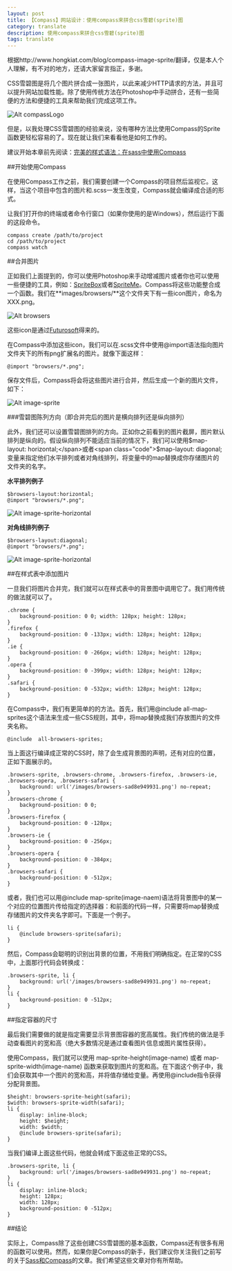 ```yaml
---
layout: post
title: 【Compass】网站设计：使用compass来拼合css雪碧(sprite)图
category: translate
description: 使用compass来拼合css雪碧(sprite)图
tags: translate
---
```


<div class="source">
	根据http://www.hongkiat.com/blog/compass-image-sprite/翻译，仅是本人个人理解，有不对的地方，还请大家留言指正，多谢。
</div>

CSS雪碧图是将几个图片拼合成一张图片，以此来减少HTTP请求的方法，并且可以提升网站加载性能。除了使用传统方法在Photoshop中手动拼合，还有一些简便的方法和便捷的工具来帮助我们完成这项工作。

![Alt compassLogo](../images/blog/compass-sprite/compass-cover.jpg)

但是，以我处理CSS雪碧图的经验来说，没有哪种方法比使用Compass的Sprite函数更轻松容易的了。现在就让我们来看看他是如何工作的。

<div class="suggest">建议开始本章前先阅读：<a href="http://www.hongkiat.com/blog/saas-compass">完美的样式语法：在sass中使用Compass</a></div>

##开始使用Compass

在使用Compass工作之前，我们需要创建一个Compass的项目然后监视它。这样，当这个项目中包含的图片和<span class="code">.scss</span>一发生改变，Compass就会编译成合适的形式。

让我们打开你的终端或者命令行窗口（如果你使用的是Windows），然后运行下面的这段命令。

	compass create /path/to/project
	cd /path/to/project
	compass watch

##合并图片

正如我们上面提到的，你可以使用Photoshop来手动增减图片或者你也可以使用一些便捷的工具，例如：[SpriteBox](http://www.spritebox.net/)或者[SpriteMe](http://spriteme.org/)。Compass将这些功能整合成一个函数。我们在**images/browsers/**这个文件夹下有一些icon图片，命名为XXX.png。

![Alt browsers](../images/blog/compass-sprite/browsers.jpg)

这些icon是通过[Futurosoft](http://kde-look.org/usermanager/search.php?username=Sephiroth6779)得来的。

在Compass中添加这些icon，我们可以在<span class="code">.scss</span>文件中使用<span class="code">@import</span>语法指向图片文件夹下的所有png扩展名的图片。就像下面这样：

	@import "browsers/*.png";

保存文件后，Compass将会将这些图片进行合并，然后生成一个新的图片文件，如下：

![Alt image-sprite](../images/blog/compass-sprite/image-sprite.jpg)

###雪碧图陈列方向（即合并完后的图片是横向排列还是纵向排列）

此外，我们还可以设置雪碧图排列的方向。正如你之前看到的图片截屏，图片默认排列是纵向的。假设纵向排列不能适应当前的情况下，我们可以使用<span class="code">$map-layout: horizontal;</span>或者<span class="code">$map-layout: diagonal;</span>变量来指定他们水平排列或者对角线排列，将变量中的<span class="code">map</span>替换成你存储图片的文件夹的名字。

**水平排列例子**

	$browsers-layout:horizontal;  
	@import "browsers/*.png";  

![Alt image-sprite-horizontal](../images/blog/compass-sprite/image-sprite-horizontal.jpg)

**对角线排列例子**

	$browsers-layout:diagonal;  
	@import "browsers/*.png";  

![Alt image-sprite-horizontal](../images/blog/compass-sprite/image-sprite-diagonal.jpg)

##在样式表中添加图片

一旦我们将图片合并完，我们就可以在样式表中的背景图中调用它了。我们用传统的做法就可以了。

	.chrome {
		background-position: 0 0; width: 128px; height: 128px; 
	}   
	.firefox { 
		background-position: 0 -133px; width: 128px; height: 128px;
	}   
	.ie { 
		background-position: 0 -266px; width: 128px; height: 128px;
	}   
	.opera { 
		background-position: 0 -399px; width: 128px; height: 128px;
	}   
	.safari { 
		background-position: 0 -532px; width: 128px; height: 128px;
	}   

在Compass中，我们有更简单的的方法。首先，我们用@include <span class="code">all-map-sprites</span>这个语法来生成一些CSS规则，其中，将map替换成我们存放图片的文件夹名称。

	@include  all-browsers-sprites; 

当上面这行编译成正常的CSS时，除了会生成背景图的声明，还有对应的位置，正如下面展示的。

	.browsers-sprite, .browsers-chrome, .browsers-firefox, .browsers-ie, .browsers-opera, .browsers-safari { 
		background: url('/images/browsers-sad8e949931.png') no-repeat;  
	}  
	.browsers-chrome { 
		background-position: 0 0;  
	}  
	.browsers-firefox {
		background-position: 0 -128px;
	}  
	.browsers-ie { 
		background-position: 0 -256px;  
	}
	.browsers-opera {
		background-position: 0 -384px;
	}  
	.browsers-safari {
		background-position: 0 -512px;
	}  

或者，我们也可以用<span class="code">@include map-sprite(image-naem)</span>语法将背景图中的某一个对应的位置图片传给指定的选择器：和前面的代码一样，只需要将map替换成存储图片的文件夹名字即可。下面是一个例子。

	li {
		@include browsers-sprite(safari);
	}  

然后，Compass会聪明的识别出背景的位置，不用我们明确指定。在正常的CSS中，上面那行代码会转换成：

	.browsers-sprite, li {
		background: url('/images/browsers-sad8e949931.png') no-repeat;
	}  
	li {
		background-position: 0 -512px;
	}  

##指定容器的尺寸

最后我们需要做的就是指定需要显示背景图容器的宽高属性。我们传统的做法是手动查看图片的宽和高（绝大多数情况是通过查看图片信息或图片属性获得）。

使用Compass，我们就可以使用 <span class="code">map-sprite-height(image-name)</span> 或者 <span class="code">map-sprite-width(image-name)</span> 函数来获取到图片的宽和高。在下面这个例子中，我们会获取其中一个图片的宽和高，并将值存储给变量。再使用@include指令获得分配背景图。

	$height: browsers-sprite-height(safari);  
	$width: browsers-sprite-width(safari);  
	li {
		display: inline-block;
		height: $height;
		width: $width;
		@include browsers-sprite(safari);
	} 

当我们编译上面这些代码，他就会转成下面这些正常的CSS。

	.browsers-sprite, li {
		background: url('/images/browsers-sad8e949931.png') no-repeat;
	}
	li {
		display: inline-block;
		height: 128px;
		width: 128px;
		background-position: 0 -512px;
	}  

##结论

实际上，Compass除了这些创建CSS雪碧图的基本函数，Compass还有很多有用的函数可以使用。然而，如果你是Compass的新手，我们建议你关注我们之前写的关于[Sass和Compass](http://www.hongkiat.com/blog/tag/sass/)的文章。我们希望这些文章对你有所帮助。



















































